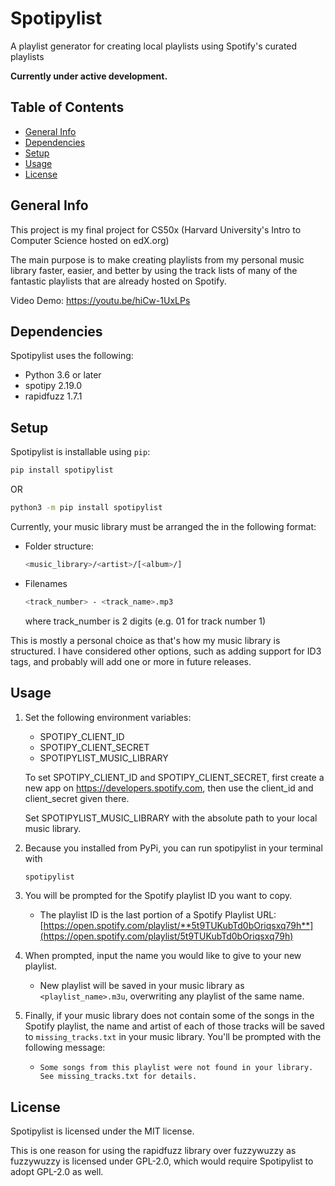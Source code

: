 # Spotipylist

A playlist generator for creating local playlists using Spotify's curated playlists

**Currently under active development.**

## Table of Contents

- [General Info](#General-Info)
- [Dependencies](#Dependencies)
- [Setup](#Setup)
- [Usage](#Usage)
- [License](#License)

## General Info

This project is my final project for CS50x (Harvard University's Intro to Computer Science hosted on edX.org)

The main purpose is to make creating playlists from my personal music library faster, easier, and better by using the track lists of many of the fantastic playlists that are already hosted on Spotify.

Video Demo: <https://youtu.be/hiCw-1UxLPs>

## Dependencies

Spotipylist uses the following:

- Python 3.6 or later
- spotipy 2.19.0
- rapidfuzz 1.7.1

## Setup

Spotipylist is installable using `pip`:

```bash
pip install spotipylist
```

OR

```bash
python3 -m pip install spotipylist
```

Currently, your music library must be arranged the in the following format:

- Folder structure:

    ```bash
    <music_library>/<artist>/[<album>/]
    ```

- Filenames

    ```bash
    <track_number> - <track_name>.mp3
    ```

    where track_number is 2 digits (e.g. 01 for track number 1)

This is mostly a personal choice as that's how my music library is structured.  I have considered other options, such as adding support for ID3 tags, and probably will add one or more in future releases.

## Usage

1. Set the following environment variables:

    - SPOTIPY_CLIENT_ID
    - SPOTIPY_CLIENT_SECRET
    - SPOTIPYLIST_MUSIC_LIBRARY

    To set SPOTIPY_CLIENT_ID and SPOTIPY_CLIENT_SECRET, first create a new app on <https://developers.spotify.com>, then use the client_id and client_secret given there.

    Set SPOTIPYLIST_MUSIC_LIBRARY with the absolute path to your local music library.

2. Because you installed from PyPi, you can run spotipylist in your terminal with

    ```bash
    spotipylist
    ```

3. You will be prompted for the Spotify playlist ID you want to copy.
    - The playlist ID is the last portion of a Spotify Playlist URL:
        [https://open.spotify.com/playlist/**5t9TUKubTd0bOriqsxq79h**](https://open.spotify.com/playlist/5t9TUKubTd0bOriqsxq79h)

4. When prompted, input the name you would like to give to your new playlist.
    - New playlist will be saved in your music library as `<playlist_name>.m3u`, overwriting any playlist of the same name.

5. Finally, if your music library does not contain some of the songs in the Spotify playlist, the name and artist of each of those tracks will be saved to `missing_tracks.txt` in your music library.  You'll be prompted with the following message:
    - `Some songs from this playlist were not found in your library. See missing_tracks.txt for details.`

## License

Spotipylist is licensed under the MIT license.

This is one reason for using the rapidfuzz library over fuzzywuzzy as fuzzywuzzy is licensed under GPL-2.0, which would require Spotipylist to adopt GPL-2.0 as well.
